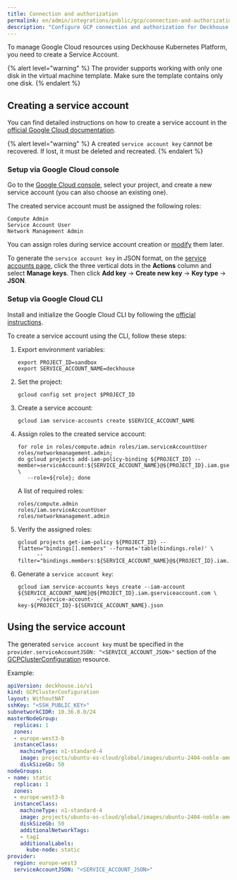 ```yaml
---
title: Connection and authorization
permalink: en/admin/integrations/public/gcp/connection-and-authorization.html
description: "Configure GCP connection and authorization for Deckhouse Kubernetes Platform. Service Account setup, credentials configuration, and Google Cloud integration requirements for cloud deployment."
---
```


To manage Google Cloud resources using Deckhouse Kubernetes Platform, you need to create a Service Account.

{% alert level="warning" %}
The provider supports working with only one disk in the virtual machine template. Make sure the template contains only one disk.
{% endalert %}

## Creating a service account

You can find detailed instructions on how to create a service account in the [official Google Cloud documentation](https://cloud.google.com/iam/docs/service-accounts).

{% alert level="warning" %}
A created `service account key` cannot be recovered.
If lost, it must be deleted and recreated.
{% endalert %}

### Setup via Google Cloud console

Go to the [Google Cloud console](https://console.cloud.google.com/iam-admin/serviceaccounts), select your project,
and create a new service account (you can also choose an existing one).

The created service account must be assigned the following roles:

```text
Compute Admin
Service Account User
Network Management Admin
```

You can assign roles during service account creation or [modify](https://console.cloud.google.com/iam-admin/iam) them later.

To generate the `service account key` in JSON format, on the [service accounts page](https://console.cloud.google.com/iam-admin/serviceaccounts),
click the three vertical dots in the **Actions** column and select **Manage keys**.
Then click **Add key** → **Create new key** → **Key type** → **JSON**.

### Setup via Google Cloud CLI

Install and initialize the Google Cloud CLI by following the [official instructions](https://cloud.google.com/sdk/docs/install-sdk).

To create a service account using the CLI, follow these steps:

1. Export environment variables:

   ```shell
   export PROJECT_ID=sandbox
   export SERVICE_ACCOUNT_NAME=deckhouse
   ```

1. Set the project:

   ```shell
   gcloud config set project $PROJECT_ID
   ```

1. Create a service account:

   ```shell
   gcloud iam service-accounts create $SERVICE_ACCOUNT_NAME
   ```

1. Assign roles to the created service account:

   ```shell
   for role in roles/compute.admin roles/iam.serviceAccountUser roles/networkmanagement.admin;
   do gcloud projects add-iam-policy-binding ${PROJECT_ID} --member=serviceAccount:${SERVICE_ACCOUNT_NAME}@${PROJECT_ID}.iam.gserviceaccount.com \
      --role=${role}; done
   ```

   A list of required roles:

   ```text
   roles/compute.admin
   roles/iam.serviceAccountUser
   roles/networkmanagement.admin
   ```

1. Verify the assigned roles:

   ```shell
   gcloud projects get-iam-policy ${PROJECT_ID} --flatten="bindings[].members" --format='table(bindings.role)' \
         --filter="bindings.members:${SERVICE_ACCOUNT_NAME}@${PROJECT_ID}.iam.gserviceaccount.com"
   ```

1. Generate a `service account key`:

   ```shell
   gcloud iam service-accounts keys create --iam-account ${SERVICE_ACCOUNT_NAME}@${PROJECT_ID}.iam.gserviceaccount.com \
         ~/service-account-key-${PROJECT_ID}-${SERVICE_ACCOUNT_NAME}.json
   ```

## Using the service account

The generated `service account key` must be specified in the `provider.serviceAccountJSON: "<SERVICE_ACCOUNT_JSON>"` section
of the [GCPClusterConfiguration](/modules/cloud-provider-gcp/cluster_configuration.html#gcpclusterconfiguration) resource.

Example:

```yaml
apiVersion: deckhouse.io/v1
kind: GCPClusterConfiguration
layout: WithoutNAT
sshKey: "<SSH_PUBLIC_KEY>"
subnetworkCIDR: 10.36.0.0/24
masterNodeGroup:
  replicas: 1
  zones:
  - europe-west3-b
  instanceClass:
    machineType: n1-standard-4
    image: projects/ubuntu-os-cloud/global/images/ubuntu-2404-noble-amd64-v20240523a
    diskSizeGb: 50
nodeGroups:
- name: static
  replicas: 1
  zones:
  - europe-west3-b
  instanceClass:
    machineType: n1-standard-4
    image: projects/ubuntu-os-cloud/global/images/ubuntu-2404-noble-amd64-v20240523a
    diskSizeGb: 50
    additionalNetworkTags:
    - tag1
    additionalLabels:
      kube-node: static
provider:
  region: europe-west3
  serviceAccountJSON: "<SERVICE_ACCOUNT_JSON>"
```
